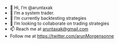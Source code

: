 - 👋 Hi, I’m @aruntaxak
- 👀 I’m a system trader. 
- 🌱 I’m currently backtesting strategies
- 💞️ I’m looking to collaborate on trading strategies
- 📫 Reach me at aruntaxak@gmail.com
- Follow me at https://twitter.com/arunMorgensonne

<!---
aruntaxak/aruntaxak is a ✨ special ✨ repository because its `README.md` (this file) appears on your GitHub profile.
You can click the Preview link to take a look at your changes.
--->

